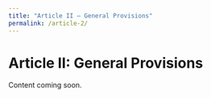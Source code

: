 ```yaml
---
title: "Article II – General Provisions"
permalink: /article-2/
---
```


# Article II: General Provisions

Content coming soon.
